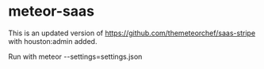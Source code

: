 # meteor-saas

This is an updated version of https://github.com/themeteorchef/saas-stripe with houston:admin added.

Run with meteor --settings=settings.json

